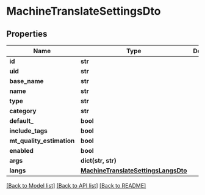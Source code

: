 # MachineTranslateSettingsDto

## Properties
Name | Type | Description | Notes
------------ | ------------- | ------------- | -------------
**id** | **str** |  | [optional] 
**uid** | **str** |  | [optional] 
**base_name** | **str** |  | [optional] 
**name** | **str** |  | [optional] 
**type** | **str** |  | [optional] 
**category** | **str** |  | [optional] 
**default_** | **bool** |  | [optional] 
**include_tags** | **bool** |  | [optional] 
**mt_quality_estimation** | **bool** |  | [optional] 
**enabled** | **bool** |  | [optional] 
**args** | **dict(str, str)** |  | [optional] 
**langs** | [**MachineTranslateSettingsLangsDto**](MachineTranslateSettingsLangsDto.md) |  | [optional] 

[[Back to Model list]](../README.md#documentation-for-models) [[Back to API list]](../README.md#documentation-for-api-endpoints) [[Back to README]](../README.md)

